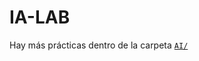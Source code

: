 # IA-LAB

Hay más prácticas dentro de la carpeta [`AI/`](https://github.com/alorozco53/ialab/tree/master/AI)
